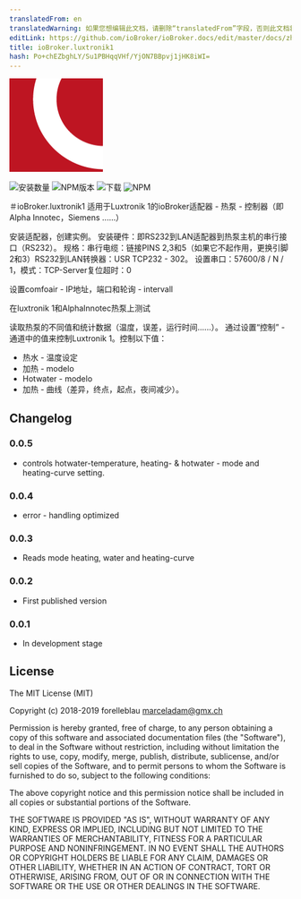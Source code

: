 ```yaml
---
translatedFrom: en
translatedWarning: 如果您想编辑此文档，请删除“translatedFrom”字段，否则此文档将再次自动翻译
editLink: https://github.com/ioBroker/ioBroker.docs/edit/master/docs/zh-cn/adapterref/iobroker.luxtronik1/README.md
title: ioBroker.luxtronik1
hash: Po+chEZbghLY/Su1PBHqqVHf/YjON7BBpvj1jHK8iWI=
---
```

![商标](../../../en/adapterref/iobroker.luxtronik1/admin/luxtronik1.png)

![安装数量](http://iobroker.live/badges/luxtronik1-stable.svg)
![NPM版本](http://img.shields.io/npm/v/iobroker.luxtronik1.svg)
![下载](https://img.shields.io/npm/dm/iobroker.luxtronik1.svg)
![NPM](https://nodei.co/npm/iobroker.luxtronik1.png?downloads=true)

＃ioBroker.luxtronik1
适用于Luxtronik 1的ioBroker适配器 - 热泵 - 控制器（即Alpha Innotec，Siemens ......）

安装适配器，创建实例。
安装硬件：即RS232到LAN适配器到热泵主机的串行接口（RS232）。
规格：串行电缆：链接PINS 2,3和5（如果它不起作用，更换引脚2和3）RS232到LAN转换器：USR TCP232  -  302。
设置串口：57600/8 / N / 1，模式：TCP-Server复位超时：0

设置comfoair  -  IP地址，端口和轮询 -  intervall

在luxtronik 1和AlphaInnotec热泵上测试

读取热泵的不同值和统计数据（温度，误差，运行时间......）。
通过设置“控制” - 通道中的值来控制Luxtronik 1。控制以下值：

 - 热水 - 温度设定
 - 加热 -  modelo
 -  Hotwater  -  modelo
 - 加热 - 曲线（差异，终点，起点，夜间减少）。

## Changelog

### 0.0.5

-   controls hotwater-temperature, heating- & hotwater - mode and heating-curve setting.

### 0.0.4

-   error - handling optimized

### 0.0.3

-   Reads mode heating, water and heating-curve

### 0.0.2

-   First published version

### 0.0.1

-   In development stage

## License

The MIT License (MIT)

Copyright (c) 2018-2019 forelleblau marceladam@gmx.ch

Permission is hereby granted, free of charge, to any person obtaining a copy
of this software and associated documentation files (the "Software"), to deal
in the Software without restriction, including without limitation the rights
to use, copy, modify, merge, publish, distribute, sublicense, and/or sell
copies of the Software, and to permit persons to whom the Software is
furnished to do so, subject to the following conditions:

The above copyright notice and this permission notice shall be included in
all copies or substantial portions of the Software.

THE SOFTWARE IS PROVIDED "AS IS", WITHOUT WARRANTY OF ANY KIND, EXPRESS OR
IMPLIED, INCLUDING BUT NOT LIMITED TO THE WARRANTIES OF MERCHANTABILITY,
FITNESS FOR A PARTICULAR PURPOSE AND NONINFRINGEMENT. IN NO EVENT SHALL THE
AUTHORS OR COPYRIGHT HOLDERS BE LIABLE FOR ANY CLAIM, DAMAGES OR OTHER
LIABILITY, WHETHER IN AN ACTION OF CONTRACT, TORT OR OTHERWISE, ARISING FROM,
OUT OF OR IN CONNECTION WITH THE SOFTWARE OR THE USE OR OTHER DEALINGS IN
THE SOFTWARE.